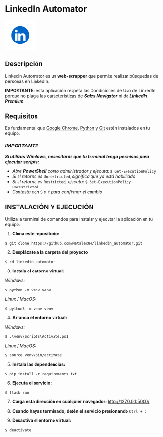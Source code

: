 # LinkedIn Automator
<img src="static/LinkedIn_Logo.png" alt="LinkedIn Logo" width="100">

## Descripción
LinkedIn Automator es un **web-scrapper** que permite realizar búsquedas de personas en LinkedIn.

**IMPORTANTE**: esta aplicación respeta las Condiciones de Uso de LinkedIn porque no plagia las características de ***Sales Navigator*** ni de ***LinkedIn Premium***

## Requisitos
Es fundamental que [Google Chrome](https://www.google.com/chrome/), [Python](https://www.python.org/downloads/) y [Git](https://git-scm.com/downloads?ref=allthings.how) estén instalados en tu equipo.


### *IMPORTANTE*
***Si utilizas Windows, necesitarás que tu terminal tenga permisos para ejecutar scripts:***

* *Abre **PowerShell** como administrador y ejecuta:* ```$ Get-ExecutionPolicy```
* *Si el retorno es* ```Unrestricted```*, significa que ya está habilitado*
* *Si el retorno es* ```Restricted```*, ejecuta:* ``` $ Set-ExecutionPolicy Unrestricted ```
* *Contesta con* ```S``` *o* ```Y``` *para confirmar el cambio*


## INSTALACIÓN Y EJECUCIÓN
Utiliza la terminal de comandos para instalar y ejecutar la aplicación en tu equipo:
1. **Clona este repositorio:**
```
$ git clone https://github.com/Metalex84/linkedin_automator.git
```

2. **Desplázate a la carpeta del proyecto**
```
$ cd linkedin_automator
```

3. **Instala el entorno virtual:**

*Windows:*
```
$ python -m venv venv
```

*Linux / MacOS:*
```
$ python3 -m venv venv
```

4. **Arranca el entorno virtual:**

*Windows:*
```
$ .\venv\Scripts\Activate.ps1
```
*Linux / MacOS:*

```
$ source venv/bin/activate
```

5. **Instala las dependencias:**
```
$ pip install -r requirements.txt
```

6. **Ejecuta el servicio:**
```
$ flask run
```

7. **Carga esta dirección en cualquier navegador:**
http://127.0.0.1:5000/

8. **Cuando hayas terminado, detén el servicio presionando** ```Ctrl + c```

9. **Desactiva el entorno virtual:**
```
$ deactivate
```